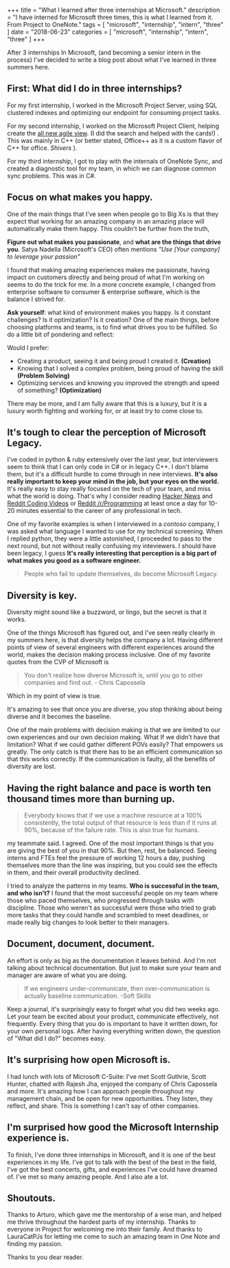+++
title = "What I learned after three internships at Microsoft."
description = "I have interned for Microsoft three times, this is what I learned from it. From Project to OneNote."
tags = [
    "microsoft",
    "internship",
    "intern",
    "three"
]
date = "2018-06-23"
categories = [
    "microsoft",
    "internship",
    "intern",
    "three"
]
+++

After 3 internships In Microsoft, (and becoming a senior intern in the process) I've decided to write a blog post about what I've learned in three summers here.

## First: What did I do in three internships?

For my first internship, I worked in the Microsoft Project Server, using SQL clustered indexes and optimizing our endpoint for consuming project tasks.

For my second internship, I worked on the Microsoft Project Client, helping create the  [all new agile view](https://support.office.com/en-us/article/use-task-boards-in-microsoft-project-online-desktop-client-1b9b44d7-fd8e-4b3b-ab94-2b97deb9945b). (I did the search and helped with the cards!)  . This was mainly in C++ (or better stated, Office++ as it is a custom flavor of C++ for office. *Shivers* ).

For my third internship, I got to play with the internals of OneNote Sync, and created a diagnostic tool for my team, in which we can diagnose common sync problems. This was in C#.

## Focus on what makes you happy.
 
One of the main things that I've seen when people go to Big Xs is that they expect that working for an amazing company in an amazing place will automatically make them happy. This couldn't be further from the truth,

 **Figure out what makes you passionate**, and **what are the things that drive you**.  Satya Nadella (Microsoft's CEO) often mentions *"Use [Your company] to leverage your passion"* 
 
 I found that making amazing experiences makes me passionate, having impact on customers directly and being proud of what I'm working on seems to do the trick for me. In a more concrete example, I changed from enterprise software to consumer & enterprise software, which is the balance I strived for. 

**Ask yourself**: what kind of environment makes you happy. Is it constant challenges? Is it optimization? Is it creation? One of the main things, before choosing platforms and teams, is to find what drives you to be fulfilled. So do a little bit of pondering and reflect:

Would I prefer:

- Creating a product, seeing it and being proud I created it. **(Creation)**
- Knowing that I solved a complex problem, being proud of having the skill **(Problem Solving)**
- Optimizing services and knowing you improved the strength and speed of something? **(Optimization)**

There may be more, and I am fully aware that this is a luxury, but it is a luxury worth fighting and working for, or at least try to come close to.

## It's tough to clear the perception of Microsoft Legacy.

I've coded in python & ruby extensively over the last year, but interviewers seem to think that I can only code in C# or in legacy C++. I don't blame them, but it's a difficult hurdle to come through in new interviews. **It's also really important to keep your mind in the job, but your eyes on the world.** It's really easy to stay really focused on the tech of your team, and miss what the world is doing. That's why I consider reading [Hacker News](https://news.ycombinator.com) and [Reddit Coding Videos](https://reddit.com/r/codingvideos) or [Reddit /r/Programming](https://reddit.com/r/programming) at least once a day for 10-20 minutes essential to the career of any professional in tech.

One of my favorite examples is when I interviewed in a *contoso* company, I was asked what language I wanted to use for my technical screening. When I replied python, they were a little astonished, I proceeded to pass to the next round, but not without really confusing my inteviewers. I should have been legacy, I guess **It's really interesting that perception is a big part of what makes you good as a software engineer.**   

> People who fail to update themselves, do become Microsoft Legacy. 
	
## Diversity is key.

Diversity might sound like a buzzword, or lingo, but the secret is that it works.

One of the things Microsoft has figured out, and I've seen really clearly in my summers here, is that diversity helps the company a lot. Having different points of view of several engineers with different experiences around the world, makes the decision making process inclusive. One of my favorite quotes from the CVP of Microsoft is 

>You don't realize how diverse Microsoft is, until you go to other companies and find out. - Chris Capossela

Which in my point of view is true.

It's amazing to see that once you are diverse, you stop thinking about being diverse and it becomes the baseline.

One of the main problems with decision making is that we are limited to our own experiences and our own decision making. What If we didn’t have that limitation? What if we could gather different POVs easily? That empowers us greatly. The only catch is that there has to be an efficient communication so that this works correctly. If the communication is faulty, all the benefits of diversity are lost.

## Having the right balance and pace is worth ten thousand times more than burning up.

>Everybody knows that if we use a machine resource at a 100% consistently, the total output of that resource is less than if it runs at 90%, because of the failure rate. This is also true for humans.

my teammate said. I  agreed. One of the most important things is that you are giving the best of you in that 90%. But then, rest, be balanced. Seeing interns and FTEs feel the pressure of working 12 hours a day, pushing themselves more than the line was inspiring, but you could see the effects in them, and their overall productivity declined.

I tried to analyze the patterns in my teams. **Who is successful in the team, and who isn't?** I found that the most successful people on my team where those who paced themselves, who progressed through tasks with discipline. Those who weren't as successful were those who tried to grab more tasks that they could handle and scrambled to meet deadlines, or made really big changes to look better to their managers.

## Document, document, document.

An effort is only as big as the documentation it leaves behind. And I'm not talking about technical documentation. But just to make sure your team and manager are aware of what you are doing.  

>If we engineers under-communicate, then over-communication is actually baseline communication. -Soft Skills

Keep a journal, it's surprisingly easy to forget what you did two weeks ago. Let your team be excited about your product, communicate effectively, not frequently. Every thing that you do is important to have it written down, for your own personal logs. After having everything written down, the question of "What did I do?" becomes easy.

## It's surprising how open Microsoft is.

I had lunch with lots of Microsoft C-Suite: I've met Scott Guthrie, Scott Hunter, chatted with Rajesh Jha, enjoyed the company of Chris Capossela and more. It's amazing how I can approach people throughout my management chain, and be open for new opportunities. They listen, they reflect, and share. This is something I can't say of other companies.

## I'm surprised how good the Microsoft Internship experience is.

To finish, I've done three internships in Microsoft, and it is one of the best experiences in my life. I've got to talk with the best of the best in the field, I've got the best concerts, gifts, and experiences I've could have dreamed of. I've met so many amazing people. And I also ate a lot.

## Shoutouts.

Thanks to Arturo, which gave me the mentorship of a wise man, and helped me thrive throughout the hardest parts of my internship. Thanks to everyone in Project for welcoming me into their family. And thanks to LauraCatPJs for letting me come to such an amazing team in One Note and finding my passion. 

Thanks to you dear reader.




